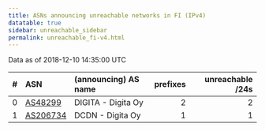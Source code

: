 ```yaml
---
title: ASNs announcing unreachable networks in FI (IPv4)
datatable: true
sidebar: unreachable_sidebar
permalink: unreachable_fi-v4.html
---
```


Data as of 2018-12-10 14:35:00 UTC


<div class="datatable-begin"></div>

|   # | ASN                                      | (announcing) AS name   |   prefixes |   unreachable /24s |
|----:|:-----------------------------------------|:-----------------------|-----------:|-------------------:|
|   0 | [AS48299](unreachable_AS48299-v4.html)   | DIGITA - Digita Oy     |          2 |                  2 |
|   1 | [AS206734](unreachable_AS206734-v4.html) | DCDN - Digita Oy       |          1 |                  1 |

<div class="datatable-end"></div>
